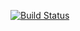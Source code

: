 [![Build Status](https://travis-ci.org/infroger/megasena.svg?branch=master)](https://travis-ci.org/infroger/megasena)